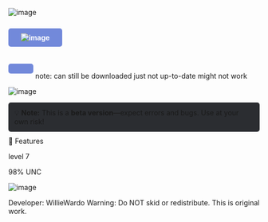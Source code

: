 

![image](https://github.com/user-attachments/assets/4b0512d4-d0e0-43cb-891a-6c4e57d64064)



<a href="https://www.dropbox.com/scl/fi/5li4y6efjzlkp37cznvpd/respekt.exe?rlkey=lmxztofe4rnuofapv2znym5or&st=um63vfqu&dl=1" style="display: inline-block; padding: 10px 25px; background-color: #7289DA; color: white; text-decoration: none; border-radius: 5px; font-weight: bold; margin: 10px 0;"> ![image](https://github.com/user-attachments/assets/b8d3cb12-eb52-4fb2-a9a4-163101d18dc5)

 </a>
note: can still be downloaded just not up-to-date might not work



![image](https://github.com/user-attachments/assets/553e39d1-5804-4a72-af2b-16900c8d32fc)





<div style="background-color: #2b2d31; padding: 12px; border-radius: 5px; margin: 10px 0;"> 💡 <strong>Note:</strong> This is a <strong>beta version</strong>—expect errors and bugs. Use at your own risk! </div>
📌
Features

level 7

98% UNC


![image](https://github.com/user-attachments/assets/c33f28dc-ad33-477d-b37c-cb906f554d09)



Developer: WillieWardo
Warning: Do NOT skid or redistribute. This is original work.




